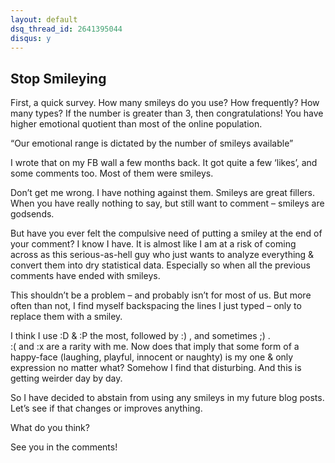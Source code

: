 ```yaml
---
layout: default
dsq_thread_id: 2641395044
disqus: y
---
```


## Stop Smileying

First, a quick survey. How many smileys do you use? How frequently? How many types? If the number is greater than 3, then congratulations! You have higher emotional quotient than most of the online population.

“Our emotional range is dictated by the number of smileys available”

I wrote that on my FB wall a few months back. It got quite a few ‘likes&#8217;, and some comments too. Most of them were smileys.

Don’t get me wrong. I have nothing against them. Smileys are great fillers. When you have really nothing to say, but still want to comment &#8211; smileys are godsends.

But have you ever felt the compulsive need of putting a smiley at the end of your comment? I know I have. It is almost like I am at a risk of coming across as this serious-as-hell guy who just wants to analyze everything & convert them into dry statistical data. Especially so when all the previous comments have ended with smileys.

This shouldn’t be a problem &#8211; and probably isn’t for most of us. But more often than not, I find myself backspacing the lines I just typed – only to replace them with a smiley.

I think I use :D & :P the most, followed by :) , and sometimes ;) .<br> :( and :x are a rarity with me. Now does that imply that some form of a happy-face (laughing, playful, innocent or naughty) is my one & only expression no matter what? Somehow I find that disturbing. And this is getting weirder day by day.

So I have decided to abstain from using any smileys in my future blog posts. Let’s see if that changes or improves anything.

What do you think?

See you in the comments!
